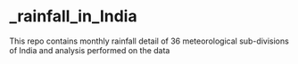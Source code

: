 # _rainfall_in_India
This repo contains monthly rainfall detail of 36 meteorological sub-divisions of India and analysis performed on the data
